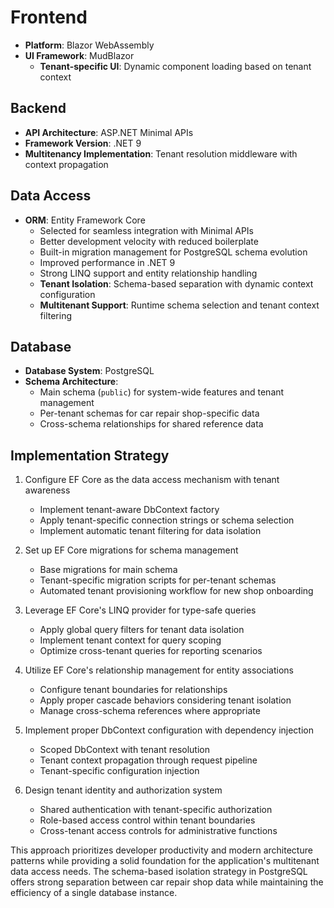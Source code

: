 # Frontend
- **Platform**: Blazor WebAssembly
- **UI Framework**: MudBlazor
  - **Tenant-specific UI**: Dynamic component loading based on tenant context

## Backend
- **API Architecture**: ASP.NET Minimal APIs
- **Framework Version**: .NET 9
- **Multitenancy Implementation**: Tenant resolution middleware with context propagation

## Data Access
- **ORM**: Entity Framework Core
  - Selected for seamless integration with Minimal APIs
  - Better development velocity with reduced boilerplate
  - Built-in migration management for PostgreSQL schema evolution
  - Improved performance in .NET 9
  - Strong LINQ support and entity relationship handling
  - **Tenant Isolation**: Schema-based separation with dynamic context configuration
  - **Multitenant Support**: Runtime schema selection and tenant context filtering

## Database
- **Database System**: PostgreSQL
- **Schema Architecture**:
  - Main schema (`public`) for system-wide features and tenant management
  - Per-tenant schemas for car repair shop-specific data
  - Cross-schema relationships for shared reference data

## Implementation Strategy
1. Configure EF Core as the data access mechanism with tenant awareness
   - Implement tenant-aware DbContext factory
   - Apply tenant-specific connection strings or schema selection
   - Implement automatic tenant filtering for data isolation

2. Set up EF Core migrations for schema management
   - Base migrations for main schema
   - Tenant-specific migration scripts for per-tenant schemas
   - Automated tenant provisioning workflow for new shop onboarding

3. Leverage EF Core's LINQ provider for type-safe queries
   - Apply global query filters for tenant data isolation
   - Implement tenant context for query scoping
   - Optimize cross-tenant queries for reporting scenarios

4. Utilize EF Core's relationship management for entity associations
   - Configure tenant boundaries for relationships
   - Apply proper cascade behaviors considering tenant isolation
   - Manage cross-schema references where appropriate

5. Implement proper DbContext configuration with dependency injection
   - Scoped DbContext with tenant resolution
   - Tenant context propagation through request pipeline
   - Tenant-specific configuration injection

6. Design tenant identity and authorization system
   - Shared authentication with tenant-specific authorization
   - Role-based access control within tenant boundaries
   - Cross-tenant access controls for administrative functions

This approach prioritizes developer productivity and modern architecture patterns while providing a solid foundation for the application's multitenant data access needs. The schema-based isolation strategy in PostgreSQL offers strong separation between car repair shop data while maintaining the efficiency of a single database instance.